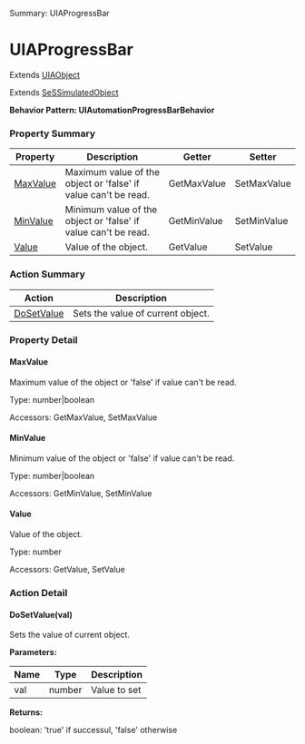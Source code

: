 Summary: UIAProgressBar

# UIAProgressBar

Extends [UIAObject](UIAObject.md)

Extends [SeSSimulatedObject](SeSSimulatedObject.md)





**Behavior Pattern: UIAutomationProgressBarBehavior**


<!-- ============================== property summary ========================== -->

	

### Property Summary

| **Property** | **Description** | **Getter** | **Setter** |
| ------------ | --------------- | ---------- | ---------- |
| [MaxValue](#MaxValue) | Maximum value of the object or 'false' if value can't be read. | GetMaxValue | SetMaxValue |
| [MinValue](#MinValue) | Minimum value of the object or 'false' if value can't be read. | GetMinValue | SetMinValue |
| [Value](#Value) | Value of the object. | GetValue | SetValue |



	
<!-- ============================== action summary ========================== -->



### Action Summary

|  **Action** | **Description** | 
| ----------- | --------------- |
|	[DoSetValue](#DoSetValue) | Sets the value of current object. |




<!-- ============================== property detail ========================== -->
	
### Property Detail
		
<a name="MaxValue"></a>
#### MaxValue


Maximum value of the object or 'false' if value can't be read.

			
	
			
Type: number|boolean
			
			
Accessors: GetMaxValue, SetMaxValue
			
		
<a name="MinValue"></a>
#### MinValue


Minimum value of the object or 'false' if value can't be read.

			
	
			
Type: number|boolean
			
			
Accessors: GetMinValue, SetMinValue
			
		
<a name="Value"></a>
#### Value


Value of the object.

			
	
			
Type: number
			
			
Accessors: GetValue, SetValue
			
		
	
	
<!-- ============================== action detail ========================== -->
	
### Action Detail
		
<a name="DoSetValue"></a>    
#### DoSetValue(val)

Sets the value of current object.


**Parameters:**

|	**Name** | **Type** | **Description** |
| ---------- | -------- | --------------- |
| val | number |	Value to set |




**Returns:**

boolean: 'true' if successul, 'false' otherwise



<a name="see.also.uiaprogressbar.dosetvalue"></a>

	

